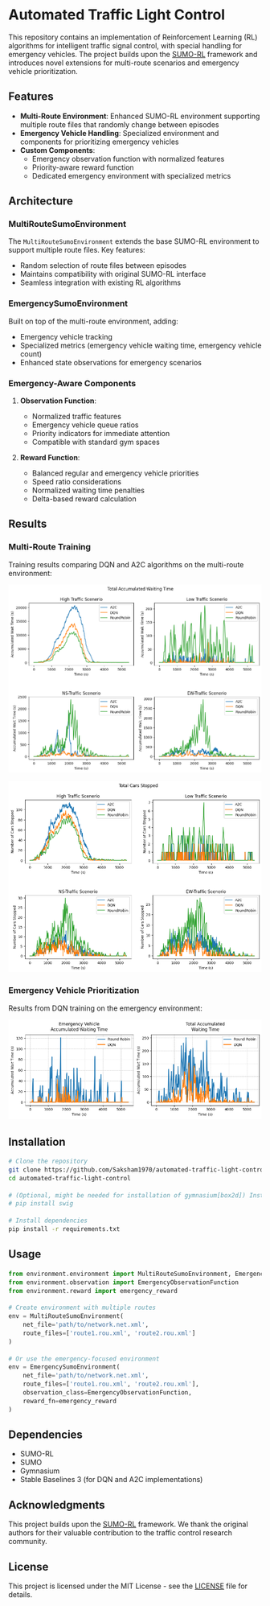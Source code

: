 # Automated Traffic Light Control

This repository contains an implementation of Reinforcement Learning (RL) algorithms for intelligent traffic signal control, with special handling for emergency vehicles. The project builds upon the [SUMO-RL](https://github.com/LucasAlegre/sumo-rl) framework and introduces novel extensions for multi-route scenarios and emergency vehicle prioritization.

## Features

- **Multi-Route Environment**: Enhanced SUMO-RL environment supporting multiple route files that randomly change between episodes
- **Emergency Vehicle Handling**: Specialized environment and components for prioritizing emergency vehicles
- **Custom Components**:
  - Emergency observation function with normalized features
  - Priority-aware reward function
  - Dedicated emergency environment with specialized metrics

## Architecture

### MultiRouteSumoEnvironment

The `MultiRouteSumoEnvironment` extends the base SUMO-RL environment to support multiple route files. Key features:
- Random selection of route files between episodes
- Maintains compatibility with original SUMO-RL interface
- Seamless integration with existing RL algorithms

### EmergencySumoEnvironment

Built on top of the multi-route environment, adding:
- Emergency vehicle tracking
- Specialized metrics (emergency vehicle waiting time, emergency vehicle count)
- Enhanced state observations for emergency scenarios

### Emergency-Aware Components

1. **Observation Function**:
   - Normalized traffic features
   - Emergency vehicle queue ratios
   - Priority indicators for immediate attention
   - Compatible with standard gym spaces

2. **Reward Function**:
   - Balanced regular and emergency vehicle priorities
   - Speed ratio considerations
   - Normalized waiting time penalties
   - Delta-based reward calculation

## Results

### Multi-Route Training

Training results comparing DQN and A2C algorithms on the multi-route environment:

![Multi-Route Wait Times](assets/multi_wait_times.png)

![Multi-Route Cars Stopped](assets/multi_cars_stopped.png)

### Emergency Vehicle Prioritization

Results from DQN training on the emergency environment:

![Emergency Wait Times](assets/emergency_wait_times.png)


## Installation

```bash
# Clone the repository
git clone https://github.com/Saksham1970/automated-traffic-light-control.git
cd automated-traffic-light-control

# (Optional, might be needed for installation of gymnasium[box2d]) Install swig
# pip install swig

# Install dependencies
pip install -r requirements.txt
```

## Usage

```python
from environment.environment import MultiRouteSumoEnvironment, EmergencySumoEnvironment
from environment.observation import EmergencyObservationFunction
from environment.reward import emergency_reward

# Create environment with multiple routes
env = MultiRouteSumoEnvironment(
    net_file='path/to/network.net.xml',
    route_files=['route1.rou.xml', 'route2.rou.xml']
)

# Or use the emergency-focused environment
env = EmergencySumoEnvironment(
    net_file='path/to/network.net.xml',
    route_files=['route1.rou.xml', 'route2.rou.xml'],
    observation_class=EmergencyObservationFunction,
    reward_fn=emergency_reward
)
```

## Dependencies

- SUMO-RL
- SUMO
- Gymnasium
- Stable Baselines 3 (for DQN and A2C implementations)

## Acknowledgments

This project builds upon the [SUMO-RL](https://github.com/LucasAlegre/sumo-rl) framework. We thank the original authors for their valuable contribution to the traffic control research community.

## License

This project is licensed under the MIT License - see the [LICENSE](LICENSE) file for details.
